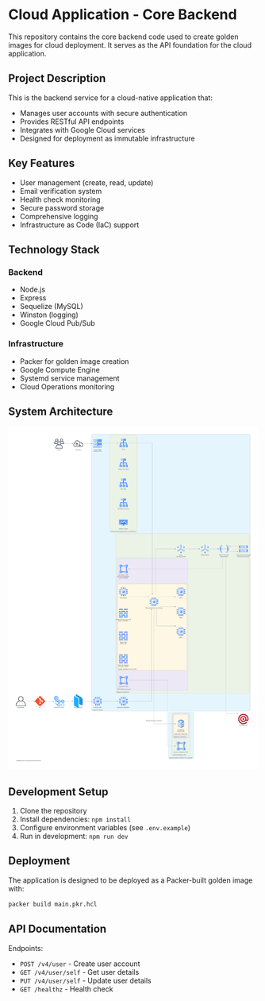 # Cloud Application - Core Backend

This repository contains the core backend code used to create golden images for cloud deployment. It serves as the API foundation for the cloud application.

## Project Description

This is the backend service for a cloud-native application that:
- Manages user accounts with secure authentication
- Provides RESTful API endpoints
- Integrates with Google Cloud services
- Designed for deployment as immutable infrastructure

## Key Features

- User management (create, read, update)
- Email verification system
- Health check monitoring
- Secure password storage
- Comprehensive logging
- Infrastructure as Code (IaC) support

## Technology Stack

### Backend
- Node.js
- Express
- Sequelize (MySQL)
- Winston (logging)
- Google Cloud Pub/Sub

### Infrastructure
- Packer for golden image creation
- Google Compute Engine
- Systemd service management
- Cloud Operations monitoring

## System Architecture

![GCP Infrastructure Architecture](detailed_gcp_infrastructure_architecture.png)

## Development Setup

1. Clone the repository
2. Install dependencies: `npm install`
3. Configure environment variables (see `.env.example`)
4. Run in development: `npm run dev`

## Deployment

The application is designed to be deployed as a Packer-built golden image with:

```bash
packer build main.pkr.hcl
```

## API Documentation

Endpoints:
- `POST /v4/user` - Create user account
- `GET /v4/user/self` - Get user details
- `PUT /v4/user/self` - Update user details
- `GET /healthz` - Health check
